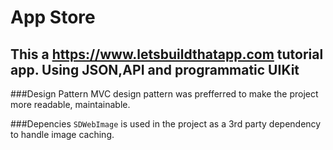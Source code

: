 #  App Store
## This a https://www.letsbuildthatapp.com tutorial app. Using JSON,API and programmatic UIKit

###Design Pattern
MVC design pattern was prefferred to make the project more readable, maintainable.

###Depencies
`SDWebImage` is used in the project as a 3rd party dependency to handle image caching.

